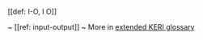 [[def: I-O, I O]]

~ [[ref: input-output]]
~ More in <a href="https://weboftrust.github.io/WOT-terms/docs/glossary/I-O">extended KERI glossary</a>
